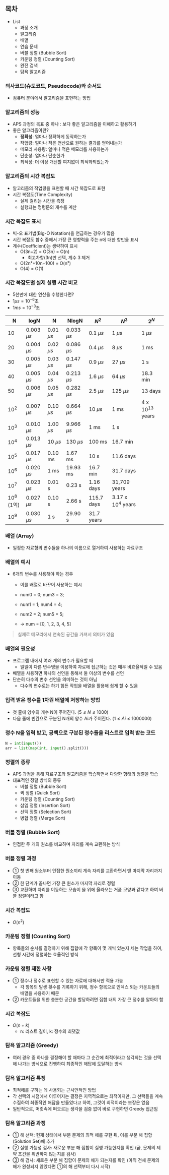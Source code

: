 ## 목차
* List
    * 과정 소개
    * 알고리즘
    * 배열
    * 연습 문제
    * 버블 정렬 (Bubble Sort)
    * 카운팅 정렬 (Counting Sort)
    * 완전 검색
    * 탐욕 알고리즘

### 의사코드(슈도코드, Pseudocode)와 순서도
* 컴퓨터 분야에서 알고리즘을 표현하는 방법

### 알고리즘의 성능
* APS 과정의 목표 중 하나 : 보다 좋은 알고리즘을 이해하고 활용하기
* 좋은 알고리즘이란?
    * **정확성**: 얼마나 정확하게 동작하는가  
    * 작업량: 얼마나 적은 연산으로 원하는 결과를 얻어내는가  
    * 메모리 사용량: 얼마나 적은 메모리를 사용하는가  
    * 단순성: 얼마나 단순한가  
    * 최적성: 더 이상 개선할 여지없이 최적화되었는가  

### 알고리즘의 시간 복잡도
* 알고리즘의 작업량을 표현할 때 시간 복잡도로 표현
* 시간 복잡도(Time Complexity)
    * 실제 걸리는 시간을 측정
    * 실행되는 명령문의 개수를 계산


### 시간 복잡도 표시
* 빅-오 표기법(Big-O Notation)을 언급하는 경우가 많음  
* 시간 복잡도 함수 중에서 가장 큰 영향력을 주는 n에 대한 항만을 표시  
* 계수(Coefficient)는 생략하여 표시  
    * O(3n+2) = O(3n) = O(n)
        * 최고차항(3n)만 선택, 계수 3 제거
    * O(2n²+10n+100) = O(n²)
    * O(4) = O(1)

### 시간 복잡도별 실제 실행 시간 비교
* 5천만에 대한 연산을 수행한다면?
* $1\mu s = 10^{-6}$초
* $1ms = 10^{-3}$초

| N | logN | N | NlogN | $N^2$ | $N^3$ | $2^N$ |
|---|---|---|---|---|---|---|
| 10 | 0.003 $\mu s$ | 0.01 $\mu s$ | 0.033 $\mu s$ | 0.1 $\mu s$ | 1 $\mu s$ | 1 $\mu s$ |
| 20 | 0.004 $\mu s$ | 0.02 $\mu s$ | 0.086 $\mu s$ | 0.4 $\mu s$ | 8 $\mu s$ | 1 ms |
| 30 | 0.005 $\mu s$ | 0.03 $\mu s$ | 0.147 $\mu s$ | 0.9 $\mu s$ | 27 $\mu s$ | 1 s |
| 40 | 0.005 $\mu s$ | 0.04 $\mu s$ | 0.213 $\mu s$ | 1.6 $\mu s$ | 64 $\mu s$ | 18.3 min |
| 50 | 0.006 $\mu s$ | 0.05 $\mu s$ | 0.282 $\mu s$ | 2.5 $\mu s$ | 125 $\mu s$ | 13 days |
| $10^2$ | 0.007 $\mu s$ | 0.10 $\mu s$ | 0.664 $\mu s$ | 10 $\mu s$ | 1 ms | 4 x $10^{13}$ years |
| $10^3$ | 0.010 $\mu s$ | 1.00 $\mu s$ | 9.966 $\mu s$ | 1 ms | 1 s | |
| $10^4$ | 0.013 $\mu s$ | 10 $\mu s$ | 130 $\mu s$ | 100 ms | 16.7 min | |
| $10^5$ | 0.017 $\mu s$ | 0.10 ms | 1.67 ms | 10 s | 11.6 days | |
| $10^6$ | 0.020 $\mu s$ | 1 ms | 19.93 ms | 16.7 min | 31.7 days | |
| $10^7$ | 0.023 $\mu s$ | 0.01 s | 0.23 s | 1.16 days | 31,709 years | |
| $10^8$ (1억) | 0.027 $\mu s$ | 0.10 s | 2.66 s | 115.7 days | 3.17 x $10^4$ years | |
| $10^9$ | 0.030 $\mu s$ | 1 s | 29.90 s | 31.7 years | | |


### 배열 (Array)
* 일정한 자료형의 변수들을 하나의 이름으로 열거하여 사용하는 자료구조


### 배열의 예시
* 6개의 변수를 사용해야 하는 경우
    * 이를 배열로 바꾸어 사용하는 예시
    * num0 = 0; num3 = 3;
    * num1 = 1; num4 = 4;
    * num2 = 2; num5 = 5;

    * -> num = [0, 1, 2, 3, 4, 5]
> 실제로 메모리에서 연속된 공간을 가져서 의미가 있음


### 배열의 필요성
* 프로그램 내에서 여러 개의 변수가 필요할 때
    * 일일이 다른 변수명을 이용하여 자료에 접근하는 것은 매우 비효율적일 수 있음
* 배열을 사용하면 하나의 선언을 통해서 둘 이상의 변수를 선언
* 단순히 다수의 변수 선언을 의미하는 것이 아님
    * 다수의 변수로는 하기 힘든 작업을 배열을 활용해 쉽게 할 수 있음

### 입력 받은 정수를 1차원 배열에 저장하는 방법
* 첫 줄에 양수의 개수 N이 주어진다. ($5 \le N \le 1000$)
* 다음 줄에 빈칸으로 구분된 N개의 양수 Ai가 주어진다. ($1 \le Ai \le 1000000$)

### 정수 N을 입력 받고, 공백으로 구분된 정수들을 리스트로 입력 받는 코드
```python
N = int(input())
arr = list(map(int, input().split()))
```

### 정렬의 종류
* APS 과정을 통해 자료구조와 알고리즘을 학습하면서 다양한 형태의 정렬을 학습
* 대표적인 정렬 방식의 종류
    * 버블 정렬 (Bubble Sort)
    * 퀵 정렬 (Quick Sort)
    * 카운팅 정렬 (Counting Sort)
    * 삽입 정렬 (Insertion Sort)
    * 선택 정렬 (Selection Sort)
    * 병합 정렬 (Merge Sort)

### 버블 정렬 (Bubble Sort)
* 인접한 두 개의 원소를 비교하며 자리를 계속 교환하는 방식

### 버블 정렬 과정
* ① 첫 번째 원소부터 인접한 원소끼리 계속 자리를 교환하면서 맨 마지막 자리까지 이동
* ② 한 단계가 끝나면 가장 큰 원소가 마지막 자리로 정렬
* ③ 교환하며 자리를 이동하는 모습이 물 위에 올라오는 거품 모양과 같다고 하여 버블 정렬이라고 함
### 시간 복잡도
* $O(n^2)$


### 카운팅 정렬 (Counting Sort)
* 항목들의 순서를 결정하기 위해 집합에 각 항목이 몇 개씩 있는지 세는 작업을 하여, 선형 시간에 정렬하는 효율적인 방식


### 카운팅 정렬 제한 사항
* ① 정수나 정수로 표현할 수 있는 자료에 대해서만 적용 가능
    * 각 항목의 발생 횟수를 기록하기 위해, 정수 항목으로 인덱스 되는 카운트들의 배열을 사용하기 때문
* ② 카운트들을 위한 충분한 공간을 할당하려면 집합 내의 가장 큰 정수를 알아야 함
### 시간 복잡도
* $O(n+k)$
    * n: 리스트 길이, k: 정수의 최댓값

### 탐욕 알고리즘 (Greedy)
* 여러 경우 중 하나를 결정해야 할 때마다 그 순간에 최적이라고 생각되는 것을 선택해 나가는 방식으로 진행하여 최종적인 해답에 도달하는 방식

### 탐욕 알고리즘 특징
* 최적해를 구하는 데 사용되는 근시안적인 방법
* 각 선택의 시점에서 이루어지는 결정은 지역적으로는 최적이지만, 그 선택들을 계속 수집하여 최종적인 해답을 만들었다고 하여, 그것이 최적이라는 보장은 없음
* 일반적으로, 머릿속에 떠오르는 생각을 검증 없이 바로 구현하면 Greedy 접근임

### 탐욕 알고리즘 과정
* ① 해 선택: 현재 상태에서 부분 문제의 최적 해를 구한 뒤, 이를 부분 해 집합(Solution Set)에 추가
* ② 실행 가능성 검사: 새로운 부분 해 집합이 실행 가능한지를 확인 (곧, 문제의 제약 조건을 위반하지 않는지를 검사)
* ③ 해 검사: 새로운 부분 해 집합이 문제의 해가 되는지를 확인 (아직 전체 문제의 해가 완성되지 않았다면 ①의 해 선택부터 다시 시작)


